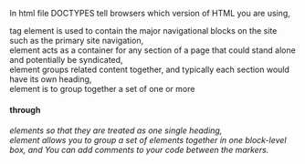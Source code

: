 In html file DOCTYPES tell browsers which version of HTML you are using, <nav>  tag element is used to contain the major navigational blocks on the site such as the primary site navigation, <article>element acts as a container for any section of a page that could stand alone and potentially be syndicated,<section> element groups related content together, and typically each section would have its own heading,<hgroup>element is to group together a set of one or more <h1> through <h6> elements so that they are treated as one single heading, <div> element allows you to group a set of elements together in one block-level box, and You can add comments to your code between the <!-- and --> markers.

